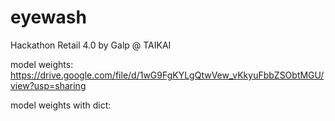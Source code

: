 # eyewash
Hackathon Retail 4.0 by Galp @ TAIKAI

model weights: https://drive.google.com/file/d/1wG9FgKYLgQtwVew_vKkyuFbbZSObtMGU/view?usp=sharing

model weights with dict: 
